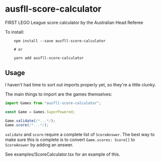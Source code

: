 # ausfll-score-calculator

FIRST LEGO League score calculator by the Australian Head Referee

To install:

```
    npm install --save ausfll-score-calculator

    # or

    yarn add ausfll-score-calculator
```

## Usage

I haven't had time to sort out imports properly yet, so they're a little clunky.

The main things to import are the games themselves:

```ts
import Games from "ausfll-score-calculator";

const Game = Games.SuperPowered;

Game.validate(/*...*/);
Game.score(/*...*/);
```

`validate` and `score` require a complete list of `ScoreAnswer`. The best way to make sure this is complete is to convert `Game.scores: Score[]` to `ScoreAnswer` by adding an answer.

See examples/ScoreCalculator.tsx for an example of this.
